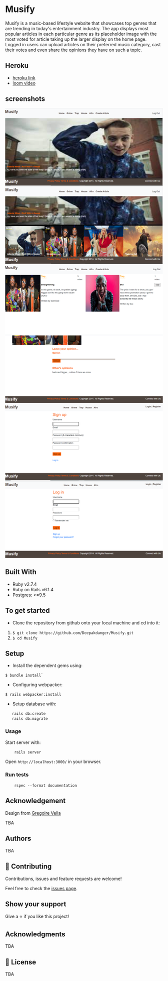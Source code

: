 # Musify

Musify is a music-based lifestyle website that showcases top genres that are trending in today's entertainment  industry. The app displays most popular articles in each particular genre as its placeholder image with the most voted for article taking up the larger display on the home page. Logged in users can upload articles on their preferred music category, cast their votes and even share the opinions they have on such a topic.

## Heroku
- [heroku link](https://quiet-journey-61924.herokuapp.com/users/sign_in)
- [loom video](https://www.loom.com/share/f463f85b52d54f1a8c9e64b6a8c73dcd)

## screenshots
<img src="app\assets\images\app_scrshots\1.png" alt="Home screen">
<img src="app\assets\images\app_scrshots\2.png" alt="Home screen">
<img src="app\assets\images\app_scrshots\3.png" alt="Category show page">
<img src="app\assets\images\app_scrshots\5.png" alt="Opinions">
<img src="app\assets\images\app_scrshots\7.png" alt="Sign up">
<img src="app\assets\images\app_scrshots\6.png" alt="Login">

## Built With

- Ruby v2.7.4
- Ruby on Rails v6.1.4
- Postgres: >=9.5

## To get started
- Clone the repository from github onto your local machine and cd into it:
1. `$ git clone https://github.com/Deepakdanger/Musify.git`
2. `$ cd Musify`

## Setup
- Install the dependent gems using:
```
$ bundle install`
```

-  Configuring webpacker:
```
$ rails webpacker:install
```

- Setup database with:

```
   rails db:create
   rails db:migrate
```
### Usage

Start server with:

```
    rails server
```
Open `http://localhost:3000/` in your browser.

### Run tests

```
    rspec --format documentation
```

## Acknowledgement

Design from [Gregoire Vella](https://www.behance.net/sakwadesignstudio)

TBA

## Authors

TBA

## 🤝 Contributing

Contributions, issues and feature requests are welcome!

Feel free to check the [issues page](issues/).

## Show your support

Give a ⭐️ if you like this project!

## Acknowledgments

TBA

## 📝 License

TBA





